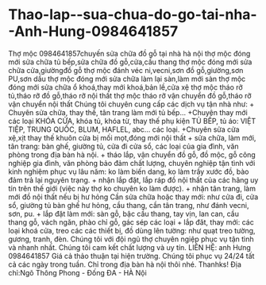 Thao-lap--sua-chua-do-go-tai-nha--Anh-Hung-0984641857
=====================================================

Thợ mộc 0984641857chuyến sửa chữa đồ gỗ tại nhà hà nội  thợ mộc đóng mới sửa chữa tủ bếp,sửa chữa đồ gỗ,cửa,cầu thang   thợ mộc đóng mới sửa chữa cửa,giườngđồ gỗ   thợ mộc đánh véc ni,vecni,sơn đồ gỗ,giường,sơn PU,sơn dầu   thợ mộc đóng mới sửa chữa làm lại sàn,làm mới sàn   thợ mộc đóng mới sửa chữa ổ khoá,thay mới khoá,bản lề,cửa xệ   thợ mộc tháo rỡ tủ,tháo rỡ đồ gỗ,tháo rỡ nội thất   thợ mộc tháo rỡ vận chuyển đồ gỗ,tháo rỡ vận chuyển nội thất  Chúng tôi chuyên cung cấp các dịch vụ tận nhà như:  + Chuyên sửa chữa, thay thế, tân trang làm mới tủ bếp…  +Chuyên thay mới các loại KHÓA CỬA, khóa tủ, khóa từ, thay thế phụ kiện TỦ BẾP, tủ áo: VIỆT TIỆP, TRUNG QUỐC, BLUM, HAFLEL, abc… các loại.   +Chuyên sửa cửa xệ,xịt thay thế khuôn cửa bị mối mọt,đóng mới nội thất  + sửa chữa, làm mới, tân trang: bàn ghế, giường tủ, cửa đi cửa sổ, các loại của gia đình, văn phòng trong địa bàn hà nội.   + tháo lắp, vận chuyển đồ gỗ, đồ mộc, gỗ công nghiệp gia đình, văn phòng bảo đảm chất lượng, chuyên nghiệp tận tình với kinh nghiệm phục vụ lâu năm: ko làm biến dang, ko làm trầy xước đồ, bào đảm trả lại nguyên trạng.   + nhận lắp đặt, lắp ráp đồ nội thất của các hãng uy tín trên thế giới (việc này thợ ko chuyên ko làm được).   + nhận tân trang, làm mới đồ nội thất nếu bị hư hỏng Cần sửa chữa hoặc thay mới: như cửa đi, cửa sổ, giường tủ bàn ghế hư hỏng, cầu thang, cần tân trang, như đánh vecni, sơn, pu.   + lắp đặt làm mới: sàn gỗ, bậc cầu thang, tay vịn, lan can, cầu thang gỗ, vách ngăn, phào chỉ gỗ, gác sép các loại   + lắp đăt, thay mới: các loại khoá cửa, treo các các thiết bị, đồ dùng lên tường: như quạt treo tường, gương, tranh, đèn.   Chúng tôi với đội ngũ thợ chuyên ngiệp phục vụ tận tình và nhanh nhất. Chúng tôi cam kết chất lượng và uy tín.   LIÊN HỆ: anh Hưng 0984641857  Giá cả thảo thuận tại hiện trường. Chúng tôi phục vụ 24/24 tất cả các ngày trong tuần. Chỉ trong địa bàn hà nội thôi nhé. Thanhks!  Địa chỉ:Ngõ Thông Phong - Đống ĐA - HÀ Nội 
